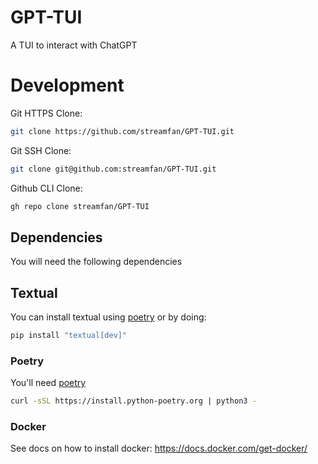 # GPT-TUI
A TUI to interact with ChatGPT

# Development

Git HTTPS Clone:
```BASH
git clone https://github.com/streamfan/GPT-TUI.git
```

Git SSH Clone:
```BASH
git clone git@github.com:streamfan/GPT-TUI.git
```

Github CLI Clone:
```BASH
gh repo clone streamfan/GPT-TUI
```

## Dependencies

You will need the following dependencies

## Textual

You can install textual using [poetry]() or by doing:
```BASH
pip install "textual[dev]"
```

### Poetry

You'll need [poetry]()

```BASH
curl -sSL https://install.python-poetry.org | python3 -
```

### Docker

See docs on how to install docker:
https://docs.docker.com/get-docker/